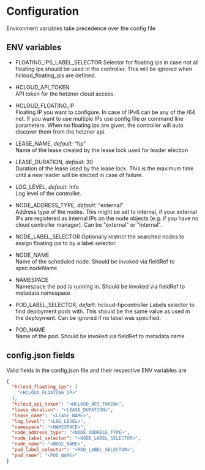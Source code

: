 # Configuration

Environment variables take precedence over the config file

## ENV variables

* FLOATING_IPS_LABEL_SELECTOR
Selector for floating ips in case not all floating ips should be used in the controller. This will be ignored when hcloud_floating_ips are defined.

* HCLOUD_API_TOKEN  
API token for the hetzner cloud access.

* HCLOUD_FLOATING_IP  
Floating IP you want to configure. In case of IPv6 can be any of the /64 net. If you want to use multiple IPs use config file or command line parameters. When no floating ips are given, the controller will auto discover them from the hetzner api.

* LEASE_NAME, *default:* "fip"  
Name of the lease created by the lease lock used for leader election

* LEASE_DURATION, *default:* 30  
Duration of the lease used by the lease lock. This is the maximum time until a new leader will be elected in case of failure.

* LOG_LEVEL, *default*: Info  
Log level of the controller.

* NODE_ADDRESS_TYPE, *default:* "external"  
Address type of the nodes. This might be set to internal, if your external IPs are  registered as internal IPs on the node objects (e.g. if you have no cloud controller manager). Can be "external" or "internal".

* NODE_LABEL_SELECTOR
Optionally restrict the searched nodes to assign floating ips to by a label selector.

* NODE_NAME  
Name of the scheduled node. Should be invoked via fieldRef to spec.nodeName

* NAMESPACE  
Namespace the pod is running in. Should be invoked via fieldRef to metadata.namespace

* POD_LABEL_SELECTOR, *defailt:* hcloud-fipcontroller
Labels selector to find deployment pods with. This should be the same value as used in the deployment.
Can be ignored if no label was specified.

* POD_NAME  
Name of the pod. Should be invoked via fieldRef to metadata.name

## config.json fields

Valid fields in the config.json file and their respective ENV variables are

```json
{
  "hcloud_floating_ips": [
    "<HCLOUD_FLOATING_IP>"
  ],
  "hcloud_api_token": "<HCLOUD_API_TOKEN>",
  "lease_duration": "<LEASE_DURATION>",
  "lease_name": "<LEASE_NAME>",
  "log_level": "<LOG_LEVEL>",
  "namespace": "<NAMESPACE>",
  "node_address_type": "<NODE_ADDRESS_TYPE>",
  "node_label_selector": "<NODE_LABEL_SELECTOR>",
  "node_name": "<NODE_NAME>",
  "pod_label_selector": "<POD_LABEL_SELECTOR>",
  "pod_name": "<POD_NAME>"
}
```
